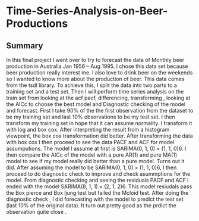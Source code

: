 # Time-Series-Analysis-on-Beer-Productions
## Summary
In this final project I went over to try to forecast the data of Monthly beer production in Australia Jan 1956 – Aug 1995. I chose this data set because beer production really interest me. I also love to drink beer on the weekends so I wanted to know more about the production of beer. This data comes from the tsdl library. To achieve this, I split the data into two parts to a training set and a test set. Then I will perform time series analysis on the train set from looking at the acf pacf, differencing, transforming , looking at the AICc to choose the best model and Diagnostic checking of the model and forecast.
First I take 90% of the the first observation from the dataset to be my training set and last 10% observations to be my test set. I then transform my training set in hope that it can assume normality. I transform it with log and box cox. After interpreting the result from a histogram viewpoint, the box cox transformation did better. After transforming the data with box cox I then proceed to see the data PACF and ACF for model assumputions. The model I assume at first is SARIMA(0, 1, 0) × (1, 1, 0)6. I then compare the AICc of the model with a pure AR(1) and pure MA(1) model to see if my model really did better than a pure model. Turns out it did. After assuming the model to be SARIMA(0, 1, 0) × (1, 1, 0)6, I then proceed to do diagnostic check to improve and check asummptions for the model. From diagnostic checking and seeing the residuals PACF and ACF I ended with the model SARIMA(8, 1, 1) × (2, 1, 2)6. This model resiudals pass the Box pierce and Box ljung test but failed the Mcloid test.
After doing the diagnostic check , I did forecasting with the model to predict the test set (last 10% of the original data). It turn out pretty good as the prdict the observation quite close .
